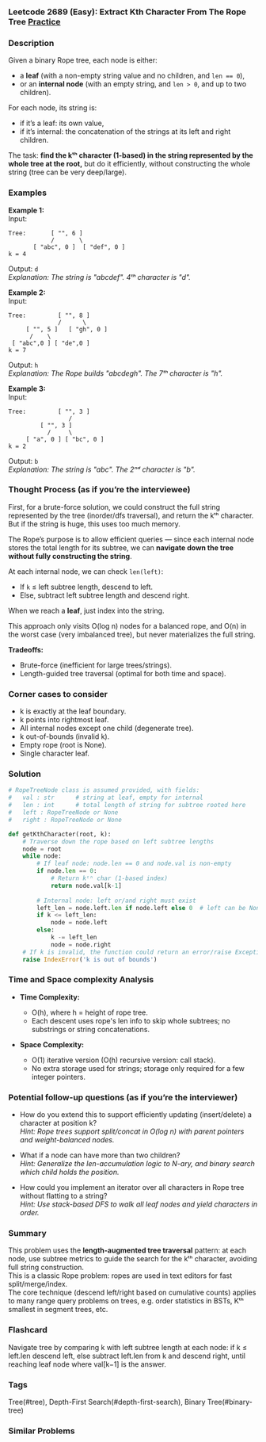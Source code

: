 ### Leetcode 2689 (Easy): Extract Kth Character From The Rope Tree [Practice](https://leetcode.com/problems/extract-kth-character-from-the-rope-tree)

### Description  
Given a binary Rope tree, each node is either:
- a **leaf** (with a non-empty string value and no children, and `len == 0`),  
- or an **internal node** (with an empty string, and `len > 0`, and up to two children).  

For each node, its string is:
- if it’s a leaf: its own value,
- if it’s internal: the concatenation of the strings at its left and right children.

The task: **find the kᵗʰ character (1-based) in the string represented by the whole tree at the root,** but do it efficiently, without constructing the whole string (tree can be very deep/large).

### Examples  

**Example 1:**  
Input:  
```
Tree:       [ "", 6 ]
            /       \
       [ "abc", 0 ]  [ "def", 0 ]
k = 4
```
Output: `d`  
*Explanation: The string is "abcdef". 4ᵗʰ character is "d".*

**Example 2:**  
Input:  
```
Tree:         [ "", 8 ]
              /      \
     [ "", 5 ]   [ "gh", 0 ]
      /    \
 [ "abc",0 ] [ "de",0 ]
k = 7
```
Output: `h`  
*Explanation: The Rope builds "abcdegh". The 7ᵗʰ character is "h".*

**Example 3:**  
Input:  
```
Tree:         [ "", 3 ]
                 /
         [ "", 3 ]
           /     \
     [ "a", 0 ] [ "bc", 0 ]
k = 2
```
Output: `b`  
*Explanation: The string is "abc". The 2ⁿᵈ character is "b".*



### Thought Process (as if you’re the interviewee)  
First, for a brute-force solution, we could construct the full string represented by the tree (inorder/dfs traversal), and return the kᵗʰ character. But if the string is huge, this uses too much memory.

The Rope’s purpose is to allow efficient queries — since each internal node stores the total length for its subtree, we can **navigate down the tree without fully constructing the string**.

At each internal node, we can check `len(left)`:
- If `k` ≤ left subtree length, descend to left.
- Else, subtract left subtree length and descend right.

When we reach a **leaf**, just index into the string.

This approach only visits O(log n) nodes for a balanced rope, and O(n) in the worst case (very imbalanced tree), but never materializes the full string.

**Tradeoffs:**  
- Brute-force (inefficient for large trees/strings).
- Length-guided tree traversal (optimal for both time and space).

### Corner cases to consider  
- k is exactly at the leaf boundary.
- k points into rightmost leaf.
- All internal nodes except one child (degenerate tree).  
- k out-of-bounds (invalid k).
- Empty rope (root is None).
- Single character leaf.

### Solution

```python
# RopeTreeNode class is assumed provided, with fields:
#   val : str      # string at leaf, empty for internal
#   len : int      # total length of string for subtree rooted here
#   left : RopeTreeNode or None
#   right : RopeTreeNode or None

def getKthCharacter(root, k):
    # Traverse down the rope based on left subtree lengths
    node = root
    while node:
        # If leaf node: node.len == 0 and node.val is non-empty
        if node.len == 0:
            # Return kᵗʰ char (1-based index)
            return node.val[k-1]
        
        # Internal node: left or/and right must exist
        left_len = node.left.len if node.left else 0  # left can be None
        if k <= left_len:
            node = node.left
        else:
            k -= left_len
            node = node.right
    # If k is invalid, the function could return an error/raise Exception
    raise IndexError('k is out of bounds')
```

### Time and Space complexity Analysis  

- **Time Complexity:**  
  - O(h), where h = height of rope tree.  
  - Each descent uses rope's len info to skip whole subtrees; no substrings or string concatenations.

- **Space Complexity:**  
  - O(1) iterative version (O(h) recursive version: call stack).
  - No extra storage used for strings; storage only required for a few integer pointers.
  

### Potential follow-up questions (as if you’re the interviewer)  

- How do you extend this to support efficiently updating (insert/delete) a character at position k?  
  *Hint: Rope trees support split/concat in O(log n) with parent pointers and weight-balanced nodes.*

- What if a node can have more than two children?  
  *Hint: Generalize the len-accumulation logic to N-ary, and binary search which child holds the position.*

- How could you implement an iterator over all characters in Rope tree without flatting to a string?  
  *Hint: Use stack-based DFS to walk all leaf nodes and yield characters in order.*

### Summary
This problem uses the **length-augmented tree traversal** pattern: at each node, use subtree metrics to guide the search for the kᵗʰ character, avoiding full string construction.  
This is a classic Rope problem: ropes are used in text editors for fast split/merge/index.  
The core technique (descend left/right based on cumulative counts) applies to many range query problems on trees, e.g. order statistics in BSTs, Kᵗʰ smallest in segment trees, etc.


### Flashcard
Navigate tree by comparing k with left subtree length at each node: if k ≤ left.len descend left, else subtract left.len from k and descend right, until reaching leaf node where val[k−1] is the answer.

### Tags
Tree(#tree), Depth-First Search(#depth-first-search), Binary Tree(#binary-tree)

### Similar Problems
